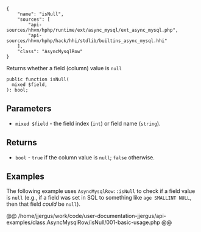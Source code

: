 ``` yamlmeta
{
    "name": "isNull",
    "sources": [
        "api-sources/hhvm/hphp/runtime/ext/async_mysql/ext_async_mysql.php",
        "api-sources/hhvm/hphp/hack/hhi/stdlib/builtins_async_mysql.hhi"
    ],
    "class": "AsyncMysqlRow"
}
```




Returns whether a field (column) value is ` null `




``` Hack
public function isNull(
  mixed $field,
): bool;
```




## Parameters




+ ` mixed $field ` - the field index (`` int ``) or field name (``` string ```).




## Returns




* ` bool ` - `` true `` if the column value is ``` null ```; ```` false ```` otherwise.




## Examples




The following example uses ` AsyncMysqlRow::isNull ` to check if a field value is `` null `` (e.g., if a field was set in SQL to something like ``` age SMALLINT NULL ```, then that field *could* be ```` null ````).







@@ /home/jjergus/work/code/user-documentation-jjergus/api-examples/class.AsyncMysqlRow/isNull/001-basic-usage.php @@
<!-- HHAPIDOC -->

